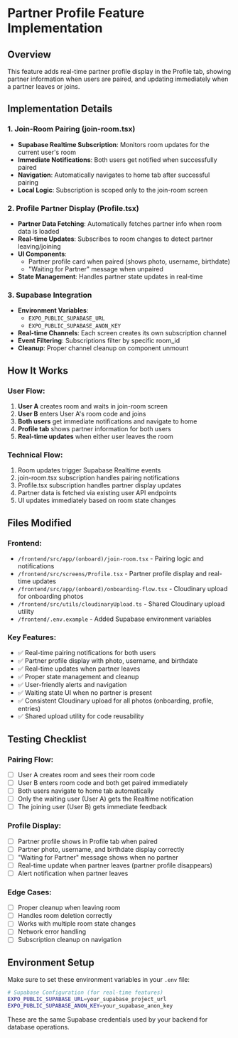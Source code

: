 # Partner Profile Feature Implementation

## Overview
This feature adds real-time partner profile display in the Profile tab, showing partner information when users are paired, and updating immediately when a partner leaves or joins.

## Implementation Details

### 1. Join-Room Pairing (join-room.tsx)
- **Supabase Realtime Subscription**: Monitors room updates for the current user's room
- **Immediate Notifications**: Both users get notified when successfully paired
- **Navigation**: Automatically navigates to home tab after successful pairing
- **Local Logic**: Subscription is scoped only to the join-room screen

### 2. Profile Partner Display (Profile.tsx)
- **Partner Data Fetching**: Automatically fetches partner info when room data is loaded
- **Real-time Updates**: Subscribes to room changes to detect partner leaving/joining
- **UI Components**: 
  - Partner profile card when paired (shows photo, username, birthdate)
  - "Waiting for Partner" message when unpaired
- **State Management**: Handles partner state updates in real-time

### 3. Supabase Integration
- **Environment Variables**: 
  - `EXPO_PUBLIC_SUPABASE_URL`
  - `EXPO_PUBLIC_SUPABASE_ANON_KEY`
- **Real-time Channels**: Each screen creates its own subscription channel
- **Event Filtering**: Subscriptions filter by specific room_id
- **Cleanup**: Proper channel cleanup on component unmount

## How It Works

### User Flow:
1. **User A** creates room and waits in join-room screen
2. **User B** enters User A's room code and joins
3. **Both users** get immediate notifications and navigate to home
4. **Profile tab** shows partner information for both users
5. **Real-time updates** when either user leaves the room

### Technical Flow:
1. Room updates trigger Supabase Realtime events
2. join-room.tsx subscription handles pairing notifications
3. Profile.tsx subscription handles partner display updates
4. Partner data is fetched via existing user API endpoints
5. UI updates immediately based on room state changes

## Files Modified

### Frontend:
- `/frontend/src/app/(onboard)/join-room.tsx` - Pairing logic and notifications
- `/frontend/src/screens/Profile.tsx` - Partner profile display and real-time updates
- `/frontend/src/app/(onboard)/onboarding-flow.tsx` - Cloudinary upload for onboarding photos
- `/frontend/src/utils/cloudinaryUpload.ts` - Shared Cloudinary upload utility
- `/frontend/.env.example` - Added Supabase environment variables

### Key Features:
- ✅ Real-time pairing notifications for both users
- ✅ Partner profile display with photo, username, and birthdate
- ✅ Real-time updates when partner leaves
- ✅ Proper state management and cleanup
- ✅ User-friendly alerts and navigation
- ✅ Waiting state UI when no partner is present
- ✅ Consistent Cloudinary upload for all photos (onboarding, profile, entries)
- ✅ Shared upload utility for code reusability

## Testing Checklist

### Pairing Flow:
- [ ] User A creates room and sees their room code
- [ ] User B enters room code and both get paired immediately
- [ ] Both users navigate to home tab automatically
- [ ] Only the waiting user (User A) gets the Realtime notification
- [ ] The joining user (User B) gets immediate feedback

### Profile Display:
- [ ] Partner profile shows in Profile tab when paired
- [ ] Partner photo, username, and birthdate display correctly
- [ ] "Waiting for Partner" message shows when no partner
- [ ] Real-time update when partner leaves (partner profile disappears)
- [ ] Alert notification when partner leaves

### Edge Cases:
- [ ] Proper cleanup when leaving room
- [ ] Handles room deletion correctly
- [ ] Works with multiple room state changes
- [ ] Network error handling
- [ ] Subscription cleanup on navigation

## Environment Setup

Make sure to set these environment variables in your `.env` file:

```bash
# Supabase Configuration (for real-time features)
EXPO_PUBLIC_SUPABASE_URL=your_supabase_project_url
EXPO_PUBLIC_SUPABASE_ANON_KEY=your_supabase_anon_key
```

These are the same Supabase credentials used by your backend for database operations.
